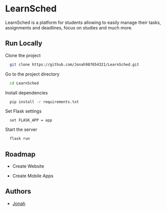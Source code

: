 
# LearnSched

LearnSched is a platform for students allowing to easily manage their tasks, assignments and deadlines, focus on studies and much more.

## Run Locally

Clone the project

```bash
  git clone https://github.com/Jonah987654321/LearnSched.git
```

Go to the project directory

```bash
  cd LearnSched
```

Install dependencies

```bash
  pip install -r requirements.txt
```

Set Flask settings

```
  set FLASK_APP = app
```

Start the server

```bash
  flask run
```


## Roadmap

- Create Website

- Create Mobile Apps


## Authors

- [Jonah](https://www.github.com/Jonah987654321)

